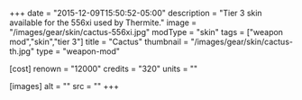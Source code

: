 +++
date = "2015-12-09T15:50:52-05:00"
description = "Tier 3 skin available for the 556xi used by Thermite."
image = "/images/gear/skin/cactus-556xi.jpg"
modType = "skin"
tags = ["weapon mod","skin","tier 3"]
title = "Cactus"
thumbnail = "/images/gear/skin/cactus-th.jpg"
type = "weapon-mod"

[cost]
  renown = "12000"
  credits = "320"
  units = ""

[images]
  alt = ""
  src = ""
+++
